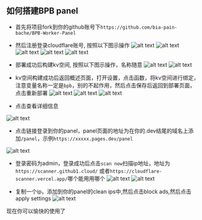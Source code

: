## 如何搭建BPB panel

- 首先将项目fork到你的github账号下`https://github.com/bia-pain-bache/BPB-Worker-Panel`

- 然后注册登录cloudflare账号, 按照以下图示操作
![alt text](image.png)
![alt text](image-1.png)
![alt text](image-2.png)
![alt text](image-3.png)
![alt text](image-4.png)

- 部署成功后构建kv空间, 按照以下图示操作，名称随意
![alt text](image-5.png)
![alt text](image-6.png)

- kv空间构建成功后返回概述页面，打开设置，点击函数，将kv空间进行绑定，注意变量名称一定是`bpb`，别的不起作用，然后点击保存后返回到部署页面，点击重新部署
![alt text](image-7.png)
![alt text](image-8.png)
![alt text](image-9.png)

- 点击查看详细信息

![alt text](image-11.png)

- 点击链接登录到你的panel，panel页面的地址为在你的.dev结尾的域名上添加`/panel`，示例`https://xxxxx.pages.dev/panel`

![alt text](image-12.png)

- 登录密码为admin，登录成功后点击`scan now`扫描ip地址，地址为`https://scanner.github1.cloud/` 或者`https://cloudflare-scanner.vercel.app/`哪个能用用哪个
![alt text](image-13.png)
![alt text](image-14.png)

- 复制一个ip，添加到你的panel的clean ips中,然后点击block ads,然后点击apply settings
![alt text](image-15.png)

现在你可以愉快的使用了